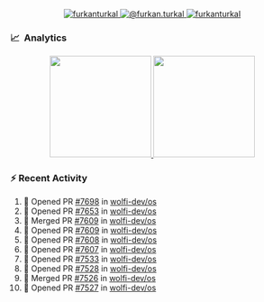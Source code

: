 <p align="center">
  <a href="https://linkedin.com/in/furkanturkal" target="blank">
    <img src="https://img.shields.io/badge/linkedin-%230077B5.svg?&style=for-the-badge&logo=linkedin&logoColor=white" alt="furkanturkal" />
  </a>
  <a href="https://medium.com/@furkan.turkal" target="blank">
    <img src="https://img.shields.io/badge/medium-%2312100E.svg?&style=for-the-badge&logo=medium&logoColor=white" alt="@furkan.turkal" />
  </a>
  <a href="https://twitter.com/furkanturkaI" target="blank">
    <img src="https://img.shields.io/badge/Twitter-1DA1F2?style=for-the-badge&logo=twitter&logoColor=white" alt="furkanturkaI" />
  </a>
</p>

### 📈 &nbsp;Analytics

<p align="center">
  <a href="https://coderstats.net/github/#Dentrax">
    <img height="180em" src="https://github-readme-stats-eight-theta.vercel.app/api?username=Dentrax&show_icons=true&theme=algolia&include_all_commits=true&count_private=true&line_height=26"/>
    <img height="180em" src="https://github-readme-stats-eight-theta.vercel.app/api/top-langs/?username=Dentrax&layout=compact&langs_count=8&theme=algolia&line_height=26"/>
  </a>
</p>

### :zap: Recent Activity

<!--START_SECTION:activity-->
1. 💪 Opened PR [#7698](https://github.com/wolfi-dev/os/pull/7698) in [wolfi-dev/os](https://github.com/wolfi-dev/os)
2. 💪 Opened PR [#7653](https://github.com/wolfi-dev/os/pull/7653) in [wolfi-dev/os](https://github.com/wolfi-dev/os)
3. 🎉 Merged PR [#7609](https://github.com/wolfi-dev/os/pull/7609) in [wolfi-dev/os](https://github.com/wolfi-dev/os)
4. 💪 Opened PR [#7609](https://github.com/wolfi-dev/os/pull/7609) in [wolfi-dev/os](https://github.com/wolfi-dev/os)
5. 💪 Opened PR [#7608](https://github.com/wolfi-dev/os/pull/7608) in [wolfi-dev/os](https://github.com/wolfi-dev/os)
6. 💪 Opened PR [#7607](https://github.com/wolfi-dev/os/pull/7607) in [wolfi-dev/os](https://github.com/wolfi-dev/os)
7. 💪 Opened PR [#7533](https://github.com/wolfi-dev/os/pull/7533) in [wolfi-dev/os](https://github.com/wolfi-dev/os)
8. 💪 Opened PR [#7528](https://github.com/wolfi-dev/os/pull/7528) in [wolfi-dev/os](https://github.com/wolfi-dev/os)
9. 🎉 Merged PR [#7526](https://github.com/wolfi-dev/os/pull/7526) in [wolfi-dev/os](https://github.com/wolfi-dev/os)
10. 💪 Opened PR [#7527](https://github.com/wolfi-dev/os/pull/7527) in [wolfi-dev/os](https://github.com/wolfi-dev/os)
<!--END_SECTION:activity-->
